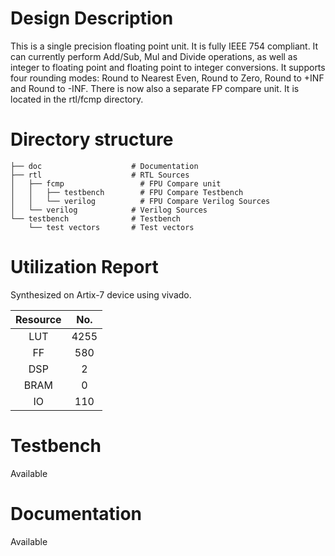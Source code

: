 # Design Description

This is a single precision floating point unit. It is fully IEEE 754 compliant. It can currently perform Add/Sub, Mul and Divide operations, as well as integer to floating point and floating point to integer conversions. It supports four rounding modes: Round to Nearest Even, Round to Zero, Round to +INF and Round to -INF. 
 There is now also a separate FP compare unit. It is located in the rtl/fcmp directory. 

# Directory structure

    ├── doc                    # Documentation
    ├── rtl                    # RTL Sources
    │   ├── fcmp                 # FPU Compare unit
    │   │   ├── testbench        # FPU Compare Testbench
    │   │   └── verilog          # FPU Compare Verilog Sources
    │   └── verilog            # Verilog Sources
    └── testbench              # Testbench
        └── test vectors       # Test vectors

# Utilization Report
Synthesized on Artix-7 device using vivado.

|Resource| No.|
|:---:|:---:|
|LUT|4255|
|FF|580|
|DSP|2|
|BRAM|0|
|IO|110|

# Testbench
Available

# Documentation
Available
